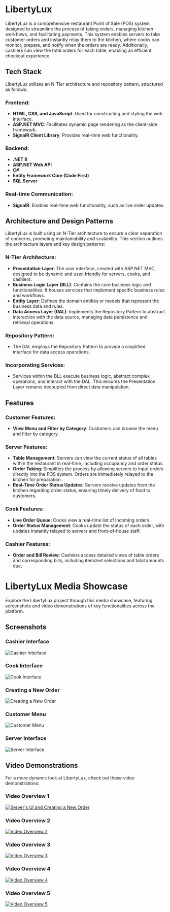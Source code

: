 # LibertyLux

LibertyLux is a comprehensive restaurant Point of Sale (POS) system designed to streamline the process of taking orders, managing kitchen workflows, and facilitating payments. This system enables servers to take customer orders and instantly relay them to the kitchen, where cooks can monitor, prepare, and notify when the orders are ready. Additionally, cashiers can view the total orders for each table, enabling an efficient checkout experience.

## Tech Stack

LibertyLux utilizes an N-Tier architecture and repository pattern, structured as follows:

### Frontend:

- **HTML, CSS, and JavaScript**: Used for constructing and styling the web interface.
- **ASP.NET MVC**: Facilitates dynamic page rendering as the client-side framework.
- **SignalR Client Library**: Provides real-time web functionality.

### Backend:

- **.NET 8**
- **ASP.NET Web API**
- **C#**
- **Entity Framework Core (Code First)**
- **SQL Server**

### Real-time Communication:

- **SignalR**: Enables real-time web functionality, such as live order updates.

## Architecture and Design Patterns

LibertyLux is built using an N-Tier architecture to ensure a clear separation of concerns, promoting maintainability and scalability. This section outlines the architecture layers and key design patterns:

### N-Tier Architecture:

- **Presentation Layer**: The user interface, created with ASP.NET MVC, designed to be dynamic and user-friendly for servers, cooks, and cashiers.
- **Business Logic Layer (BLL)**: Contains the core business logic and functionalities. It houses services that implement specific business rules and workflows.
- **Entity Layer**: Defines the domain entities or models that represent the business data and rules.
- **Data Access Layer (DAL)**: Implements the Repository Pattern to abstract interaction with the data source, managing data persistence and retrieval operations.

### Repository Pattern:

- The DAL employs the Repository Pattern to provide a simplified interface for data access operations.

### Incorporating Services:

- Services within the BLL execute business logic, abstract complex operations, and interact with the DAL. This ensures the Presentation Layer remains decoupled from direct data manipulation.

## Features

### Customer Features:

- **View Menu and Filter by Category**: Customers can browse the menu and filter by category.

### Server Features:

- **Table Management**: Servers can view the current status of all tables within the restaurant in real-time, including occupancy and order status.
- **Order Taking**: Simplifies the process by allowing servers to input orders directly into the POS system. Orders are immediately relayed to the kitchen for preparation.
- **Real-Time Order Status Updates**: Servers receive updates from the kitchen regarding order status, ensuring timely delivery of food to customers.

### Cook Features:

- **Live Order Queue**: Cooks view a real-time list of incoming orders.
- **Order Status Management**: Cooks update the status of each order, with updates instantly relayed to servers and front-of-house staff.

### Cashier Features:

- **Order and Bill Review**: Cashiers access detailed views of table orders and corresponding bills, including itemized selections and total amounts due.

# LibertyLux Media Showcase

Explore the LibertyLux project through this media showcase, featuring screenshots and video demonstrations of key functionalities across the platform.

## Screenshots

### Cashier Interface
![Cashier Interface](LibertyLux-Project-Media/CashierIndex.PNG "Cashier Interface")

### Cook Interface
![Cook Interface](LibertyLux-Project-Media/CookIndex.PNG "Cook Interface")

### Creating a New Order
![Creating a New Order](LibertyLux-Project-Media/CreateNewOrder.PNG "Creating a New Order")

### Customer Menu
![Customer Menu](LibertyLux-Project-Media/CustomerMenu.PNG "Customer Menu")

### Server Interface
![Server Interface](LibertyLux-Project-Media/ServerIndex.PNG "Server Interface")

## Video Demonstrations

For a more dynamic look at LibertyLux, check out these video demonstrations:

### Video Overview 1
[![Server's UI and Creating a New Order](Link_to_thumbnail_image)](https://youtu.be/WI4lENJyeIU)

### Video Overview 2
[![Video Overview 2](Link_to_thumbnail_image)](https://github.com/YourUsername/LibertyLux/blob/main/LibertyLux-Project-Media/2024-03-30%2021-08-51.mp4)

### Video Overview 3
[![Video Overview 3](Link_to_thumbnail_image)](https://github.com/YourUsername/LibertyLux/blob/main/LibertyLux-Project-Media/2024-03-30%2021-13-48.mp4)

### Video Overview 4
[![Video Overview 4](Link_to_thumbnail_image)](https://github.com/YourUsername/LibertyLux/blob/main/LibertyLux-Project-Media/2024-03-30%2021-15-00.mp4)

### Video Overview 5
[![Video Overview 5](Link_to_thumbnail_image)](https://github.com/YourUsername/LibertyLux/blob/main/LibertyLux-Project-Media/2024-03-30%2021-18-46.mp4)
